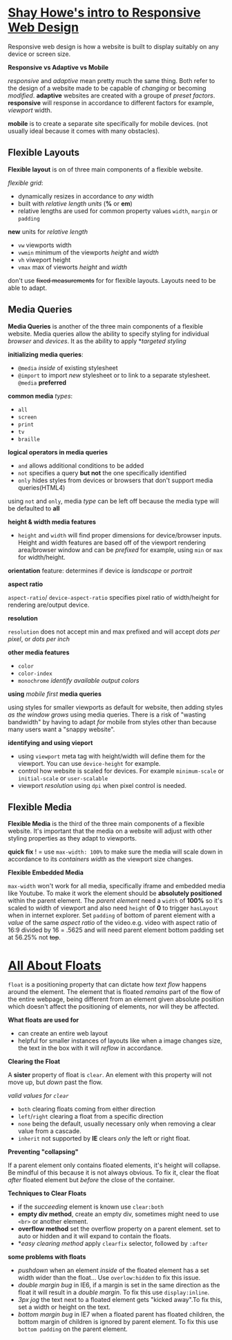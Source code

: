 # [Shay Howe's intro to Responsive Web Design](https://learn.shayhowe.com/advanced-html-css/responsive-web-design/)

Responsive web design is how a website is built to display suitably on any device or screen size.

**Responsive vs Adaptive vs Mobile**

*responsive* and *adaptive* mean pretty much the same thing. Both refer to the design of a website made to be capable of *changing* or becoming *modified*. 
**adaptive** websites are created with a groupe of *preset factors*.
**responsive** will response in accordance to different factors for example, *viewport* width.

**mobile** is to create a separate site specifically for mobile devices. (not usually ideal because it comes with many obstacles).

## Flexible Layouts

**Flexible layout** is on of three main components of a flexible website.

*flexible grid*:

- dynamically resizes in accordance to *any* width
- built with *relative length units* (**%** or **em**)
- relative lengths are used for common property values ``width``, ``margin`` or ``padding``

**new** units for *relative length*

- ``vw`` viewports width
- ``vwmin`` minimum of the viewports *height* and *width*
- ``vh`` viweport height
- ``vmax`` max of vieworts *height* and *width*

don't use ~~fixed measurements~~ for for flexible layouts. Layouts need to be able to adapt. 

## Media Queries

**Media Queries** is another of the three main components of a flexible website. Media queries allow the ability to specify styling for individual *browser* and *devices*. It as the ability to apply **targeted styling*

**initializing media queries**:

- ``@media`` *inside* of existing stylesheet
- ``@import`` to import *new* stylesheet or to link to a separate stylesheet.
``@media`` **preferred**

**common media** *types*:

- ``all``
- ``screen``
- ``print``
- ``tv``
- ``braille``

**logical operators in media queries**

- ``and`` allows additional conditions to be added
- ``not`` specifies a query **but not** the one specifically identified
- ``only`` hides styles from devices or browsers that don't support media queries(HTML4)

using ``not`` and ``only``, media *type* can be left off because the media type will be defaulted to **all**

**height & width media features**

- ``height`` and ``width`` will find proper dimensions for device/browser inputs. Height and width features are based off of the viewport rendering area/browser window and can be *prefixed* for example, using ``min`` or ``max`` for width/height.

**orientation** feature: determines if device is *landscape* or *portrait*

**aspect ratio**

``aspect-ratio``/ ``device-aspect-ratio`` specifies pixel ratio of width/height for rendering are/output device.

**resolution**

``resolution`` does not accept min and max prefixed and will accept *dots per pixel*, or *dots per inch*

**other media features**

- ``color``
- ``color-index``
- ``monochrome``
*identify available output colors*

**using** *mobile first* **media queries**

using styles for smaller viewports as default for website, then adding styles *as the window grows* using media queries. There is a risk of "wasting bandwidth" by having to adapt *for* mobile from styles other than because many users want a "snappy website".

**identifying and using vieport**

- using ``viewport`` meta tag with height/width will define them for the viewport. You can use ``device-height`` for example.
- control how website is scaled for devices. For example ``minimum-scale`` or ``initial-scale`` or ``user-scalable``
- viewport *resolution* using ``dpi`` when pixel control is needed.

## Flexible Media 

**Flexible Media** is the third of the three main components of a flexible website. It's important that the media on a website will adjust with other styling properties as they adapt to viewports.

**quick fix** ! = use ``max-width: 100%`` to make sure the media will scale down in accordance to its *containers width* as the viewport size changes.

**Flexible Embedded Media**

``max-width`` won't work for all media, specifically iframe and embedded media like Youtube. To make it work the element should be **absolutely positioned** within the parent element. The *parent element* need a ``width`` of **100%**  so it's scaled to width of viewport and also need ``height`` of **0** to trigger ``hasLayout`` when in internet explorer. Set ``padding`` of bottom of parent element with a *value* of the same *aspect ratio* of the video.e.g. video with aspect ratio of 16:9 divided by 16 = .5625 and will need parent element bottom padding set at 56.25% not ~~top~~.


# [All About Floats](https://css-tricks.com/all-about-floats/)

``float`` is a positioning property that can dictate how *text flow* happens around the element. The element that is floated *remains* part of the flow of the entire webpage, being different from an element given absolute position which doesn't affect the positioning of elements, nor will they be affected.

**What floats are used for**

- can create an entire web layout
- helpful for smaller instances of layouts like when a image changes size, the text in the box with it will *reflow* in accordance.

**Clearing the Float**

A **sister** property of float is ``clear``. An element with this property will not move up, but *down* past the flow.

*valid values for ``clear``*

- ``both`` clearing floats coming from either direction
- ``left``/``right`` clearing a float from a specific direction
- ``none`` being the default, usually necessary only when removing a clear value from a cascade.
- ``inherit`` not supported by **IE** clears *only* the left or right float.

**Preventing "collapsing"**

If a parent element only contains floated elements, it's height will collapse. Be mindful of this because it is not always obvious. To fix it, clear the float *after* floated element but *before* the close of the container.

**Techniques to Clear Floats**

- if the *succeeding* element is known use ``clear:both``
- **empty div method**, create an empty div, sometimes might need to use ``<br>`` or another element.
- **overflow method** set the overflow property on a parent element. set to auto or hidden and it will expand to contain the floats.
- **easy clearing method* apply ``clearfix`` selector, followed by ``:after``

**some problems with floats**

- *pushdown* when an element *inside* of the floated element has a set width wider than the float... Use ``overlow:hidden`` to fix this issue.
- *double margin bug* in IE6, if a margin is set in the same direction as the float it will result in a *double margin*. To fix this use ``display:inline``.
- *3px jog* the text next to a floated element gets "kicked away".To fix this, set a width or height on the text.
- *bottom margin bug* in IE7 when a floated parent has floated children, the bottom margin of children is ignored by parent element. To fix this use ``bottom padding`` on the parent element.
